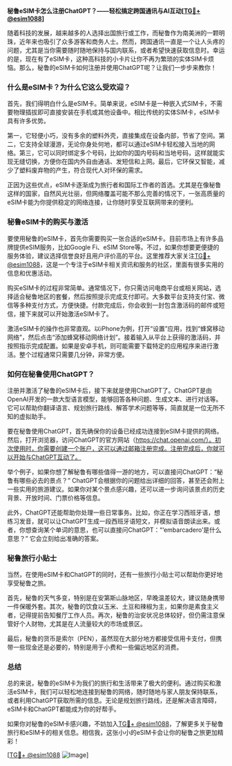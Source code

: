 **秘鲁eSIM卡怎么注册ChatGPT？——轻松搞定跨国通讯与AI互动[[TG💪+ @esim1088](https://t.me/s/esim1088)]**

随着科技的发展，越来越多的人选择出国旅行或工作，而秘鲁作为南美洲的一颗明珠，近年来也吸引了众多游客和商务人士。然而，跨国通讯一直是一个让人头疼的问题，尤其是当你需要随时随地保持与国内联系，或者希望快速获取信息时。幸运的是，现在有了eSIM卡，这种高科技的小卡片让你不再为繁琐的实体SIM卡烦恼。那么，秘鲁的eSIM卡如何注册并使用ChatGPT呢？让我们一步步来教你！

### **什么是eSIM卡？为什么它这么受欢迎？**

首先，我们得明白什么是eSIM卡。简单来说，eSIM卡是一种嵌入式SIM卡，不需要物理插拔即可直接安装在手机或其他设备中。相比传统的实体SIM卡，eSIM卡具有许多优势。

第一，它轻便小巧，没有多余的塑料外壳，直接集成在设备内部，节省了空间。第二，它支持全球漫游，无论你身处何地，都可以通过eSIM卡轻松接入当地的网络。第三，它可以同时绑定多个号码，比如你的国内号码和当地号码，这样就能实现无缝切换，方便你在国内外自由通话、发短信和上网。最后，它环保又智能，减少了塑料废弃物的产生，符合现代人对环保的需求。

正因为这些优点，eSIM卡逐渐成为旅行者和国际工作者的首选。尤其是在像秘鲁这样的国家，自然风光壮丽，但网络覆盖可能不那么完善的情况下，一张高质量的eSIM卡能为你提供稳定的网络连接，让你随时享受互联网带来的便利。

### **秘鲁eSIM卡的购买与激活**

要使用秘鲁的eSIM卡，首先你需要购买一张合适的eSIM卡。目前市场上有许多品牌提供eSIM服务，比如Google Fi、eSIM Store等。不过，如果你想要更便捷的服务体验，建议选择信誉良好且用户评价高的平台。这里推荐大家关注[TG💪+ @esim1088](https://t.me/s/esim1088)，这是一个专注于eSIM卡相关资讯和服务的社区，里面有很多实用的信息和优惠活动。

购买eSIM卡的过程非常简单。通常情况下，你只需访问电商平台或相关网站，选择适合秘鲁地区的套餐，然后按照提示完成支付即可。大多数平台支持支付宝、微信等多种支付方式，方便快捷。付款完成后，你会收到一封包含激活码的邮件或短信，接下来就可以开始激活eSIM卡了。

激活eSIM卡的操作也非常直观。以iPhone为例，打开“设置”应用，找到“蜂窝移动网络”，然后点击“添加蜂窝移动网络计划”。接着输入从平台上获得的激活码，并按照指示完成配置。如果是安卓手机，则可能需要下载特定的应用程序来进行激活。整个过程通常只需要几分钟，非常方便。

### **如何在秘鲁使用ChatGPT？**

注册并激活了秘鲁的eSIM卡后，接下来就是使用ChatGPT了。ChatGPT是由OpenAI开发的一款大型语言模型，能够回答各种问题、生成文本、进行对话等。它可以帮助你翻译语言、规划旅行路线、解答学术问题等等，简直就是一位无所不知的虚拟助手。

要在秘鲁使用ChatGPT，首先确保你的设备已经成功连接到eSIM卡提供的网络。然后，打开浏览器，访问ChatGPT的官方网站（https://chat.openai.com/）。初次使用时，你需要创建一个账户，这可以通过邮箱注册完成。注册完成后，你就可以开始与ChatGPT互动了。

举个例子，如果你想了解秘鲁有哪些值得一游的地方，可以直接问ChatGPT：“秘鲁有哪些必去的景点？” ChatGPT会根据你的问题给出详细的回答，甚至还会附上一些实用的旅游建议。如果你对某个景点感兴趣，还可以进一步询问该景点的历史背景、开放时间、门票价格等信息。

此外，ChatGPT还能帮助你处理一些日常事务。比如，你正在学习西班牙语，想练习发音，就可以让ChatGPT生成一段西班牙语短文，并模拟语音朗读出来。或者，你想查询某个单词的意思，也可以直接问ChatGPT：“‘embarcadero’是什么意思？” 它会立刻给出准确的答案。

### **秘鲁旅行小贴士**

当然，在使用eSIM卡和ChatGPT的同时，还有一些旅行小贴士可以帮助你更好地享受秘鲁之旅。

首先，秘鲁的天气多变，特别是在安第斯山脉地区，早晚温差较大，建议随身携带一件保暖外套。其次，秘鲁的饮食以玉米、土豆和辣椒为主，如果你是素食主义者，记得提前告知餐厅工作人员。再次，秘鲁的治安状况总体较好，但仍需注意保管好个人财物，尤其是在人流量较大的市场或景区。

最后，秘鲁的货币是索尔（PEN），虽然现在大部分地方都接受信用卡支付，但携带一些现金还是必要的，特别是用于小费和一些偏远地区的消费。

### **总结**

总的来说，秘鲁的eSIM卡为我们的旅行和生活带来了极大的便利。通过购买和激活eSIM卡，我们可以轻松地连接到秘鲁的网络，随时随地与家人朋友保持联系，或者利用ChatGPT获取所需的信息。无论是规划旅行路线，还是解决语言障碍，eSIM卡和ChatGPT都能成为你的好帮手。

如果你对秘鲁的eSIM卡感兴趣，不妨加入[TG💪+ @esim1088](https://t.me/s/esim1088)，了解更多关于秘鲁旅行和eSIM卡的相关信息。相信我，这张小小的eSIM卡会让你的秘鲁之旅更加精彩！

[[TG💪+ @esim1088](https://t.me/s/esim1088) ![Image](https://i.postimg.cc/4NQfJmqS/Snipaste-2025-05-13-00-14-12.png)]